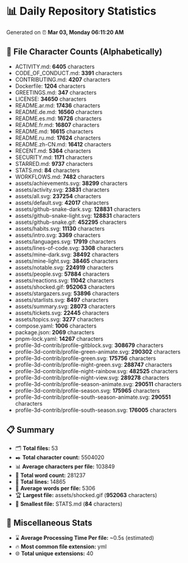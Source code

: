# 📊 Daily Repository Statistics
Generated on ⏰ **Mar 03, Monday 06:11:20 AM**

## 📂 File Character Counts (Alphabetically)
- ACTIVITY.md: **6405** characters
- CODE_OF_CONDUCT.md: **3391** characters
- CONTRIBUTING.md: **4207** characters
- Dockerfile: **1204** characters
- GREETINGS.md: **347** characters
- LICENSE: **34650** characters
- README.ar.md: **17436** characters
- README.de.md: **16560** characters
- README.es.md: **16726** characters
- README.fr.md: **16807** characters
- README.md: **16615** characters
- README.ru.md: **17624** characters
- README.zh-CN.md: **16412** characters
- RECENT.md: **5364** characters
- SECURITY.md: **1171** characters
- STARRED.md: **9737** characters
- STATS.md: **84** characters
- WORKFLOWS.md: **7482** characters
- assets/achievements.svg: **38299** characters
- assets/activity.svg: **23831** characters
- assets/all.svg: **237254** characters
- assets/default.svg: **42017** characters
- assets/github-snake-dark.svg: **128831** characters
- assets/github-snake-light.svg: **128831** characters
- assets/github-snake.gif: **452295** characters
- assets/habits.svg: **11130** characters
- assets/intro.svg: **3369** characters
- assets/languages.svg: **17919** characters
- assets/lines-of-code.svg: **3308** characters
- assets/mine-dark.svg: **38492** characters
- assets/mine-light.svg: **38465** characters
- assets/notable.svg: **224919** characters
- assets/people.svg: **57884** characters
- assets/reactions.svg: **11042** characters
- assets/shocked.gif: **952063** characters
- assets/stargazers.svg: **53896** characters
- assets/starlists.svg: **8497** characters
- assets/summary.svg: **28073** characters
- assets/tickets.svg: **22445** characters
- assets/topics.svg: **3277** characters
- compose.yaml: **1006** characters
- package.json: **2069** characters
- pnpm-lock.yaml: **14267** characters
- profile-3d-contrib/profile-gitblock.svg: **308679** characters
- profile-3d-contrib/profile-green-animate.svg: **290302** characters
- profile-3d-contrib/profile-green.svg: **175756** characters
- profile-3d-contrib/profile-night-green.svg: **288747** characters
- profile-3d-contrib/profile-night-rainbow.svg: **482525** characters
- profile-3d-contrib/profile-night-view.svg: **289278** characters
- profile-3d-contrib/profile-season-animate.svg: **290511** characters
- profile-3d-contrib/profile-season.svg: **175965** characters
- profile-3d-contrib/profile-south-season-animate.svg: **290551** characters
- profile-3d-contrib/profile-south-season.svg: **176005** characters

## 📋 Summary
- 🗂️ **Total files:** 53
- ✒️ **Total character count:** 5504020
- 📊 **Average characters per file:** 103849
- 📝 **Total word count:** 281237
- 🧾 **Total lines:** 14865
- 📐 **Average words per file:** 5306
- 🏆 **Largest file:** assets/shocked.gif (**952063** characters)
- 🥉 **Smallest file:** STATS.md (**84** characters)

## 🌟 Miscellaneous Stats
- ⌛ **Average Processing Time Per file:** ~0.5s (estimated)
- 🔥 **Most common file extension:** yml
- 🌐 **Total unique extensions:** 40
